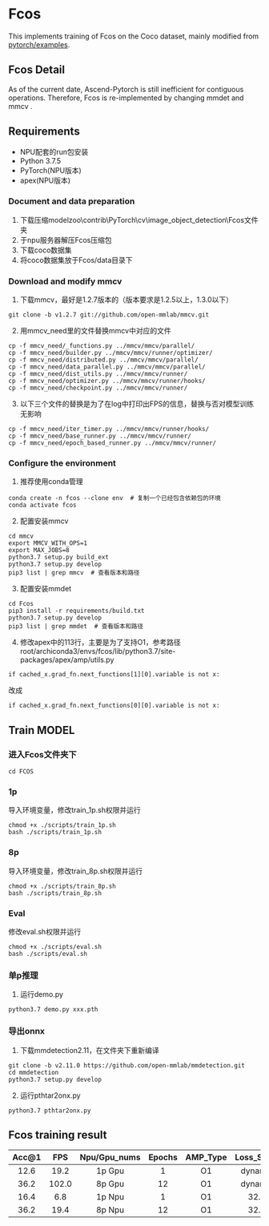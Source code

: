 # Fcos

This implements training of Fcos on the Coco dataset, mainly modified from [pytorch/examples](https://github.com/open-mmlab/mmdetection).

## Fcos Detail

As of the current date, Ascend-Pytorch is still inefficient for contiguous operations. 
Therefore, Fcos is re-implemented by changing mmdet and mmcv .


## Requirements

- NPU配套的run包安装
- Python 3.7.5
- PyTorch(NPU版本)
- apex(NPU版本)

### Document and data preparation
1. 下载压缩modelzoo\contrib\PyTorch\cv\image_object_detection\Fcos文件夹
2. 于npu服务器解压Fcos压缩包
3. 下载coco数据集
4. 将coco数据集放于Fcos/data目录下

### Download and modify mmcv
1. 下载mmcv，最好是1.2.7版本的（版本要求是1.2.5以上，1.3.0以下）
```
git clone -b v1.2.7 git://github.com/open-mmlab/mmcv.git
```
2. 用mmcv_need里的文件替换mmcv中对应的文件
```
cp -f mmcv_need/_functions.py ../mmcv/mmcv/parallel/
cp -f mmcv_need/builder.py ../mmcv/mmcv/runner/optimizer/
cp -f mmcv_need/distributed.py ../mmcv/mmcv/parallel/
cp -f mmcv_need/data_parallel.py ../mmcv/mmcv/parallel/
cp -f mmcv_need/dist_utils.py ../mmcv/mmcv/runner/
cp -f mmcv_need/optimizer.py ../mmcv/mmcv/runner/hooks/
cp -f mmcv_need/checkpoint.py ../mmcv/mmcv/runner/
```
3. 以下三个文件的替换是为了在log中打印出FPS的信息，替换与否对模型训练无影响
```
cp -f mmcv_need/iter_timer.py ../mmcv/mmcv/runner/hooks/
cp -f mmcv_need/base_runner.py ../mmcv/mmcv/runner/
cp -f mmcv_need/epoch_based_runner.py ../mmcv/mmcv/runner/
```
### Configure the environment
1. 推荐使用conda管理
```
conda create -n fcos --clone env  # 复制一个已经包含依赖包的环境 
conda activate fcos
```
2. 配置安装mmcv
```
cd mmcv
export MMCV_WITH_OPS=1
export MAX_JOBS=8
python3.7 setup.py build_ext
python3.7 setup.py develop
pip3 list | grep mmcv  # 查看版本和路径
``` 
3. 配置安装mmdet
```
cd Fcos
pip3 install -r requirements/build.txt
python3.7 setup.py develop
pip3 list | grep mmdet  # 查看版本和路径
```
4. 修改apex中的113行，主要是为了支持O1，参考路径root/archiconda3/envs/fcos/lib/python3.7/site-packages/apex/amp/utils.py
```
if cached_x.grad_fn.next_functions[1][0].variable is not x:
```
改成
```
if cached_x.grad_fn.next_functions[0][0].variable is not x:
```
## Train MODEL

### 进入Fcos文件夹下
```
cd FCOS
```

### 1p
导入环境变量，修改train_1p.sh权限并运行
```
chmod +x ./scripts/train_1p.sh
bash ./scripts/train_1p.sh
```

### 8p
导入环境变量，修改train_8p.sh权限并运行
```
chmod +x ./scripts/train_8p.sh
bash ./scripts/train_8p.sh
```

### Eval
修改eval.sh权限并运行
```
chmod +x ./scripts/eval.sh
bash ./scripts/eval.sh
```

### 单p推理
1. 运行demo.py
```
python3.7 demo.py xxx.pth
```


### 导出onnx
1. 下载mmdetection2.11，在文件夹下重新编译
```
git clone -b v2.11.0 https://github.com/open-mmlab/mmdetection.git
cd mmdetection
python3.7 setup.py develop
```
2. 运行pthtar2onx.py
```
python3.7 pthtar2onx.py
```


## Fcos training result 

| Acc@1    | FPS       | Npu/Gpu_nums | Epochs   | AMP_Type | Loss_Scale |
| :------: | :------:  | :------:     | :------: | :------: | :------:   |
| 12.6     | 19.2      | 1p Gpu       | 1        | O1       | dynamic    |
| 36.2     | 102.0     | 8p Gpu       | 12       | O1       | dynamic    |
| 16.4     | 6.8       | 1p Npu       | 1        | O1       | 32.0       |
| 36.2     | 19.4      | 8p Npu       | 12       | O1       | 32.0       |
